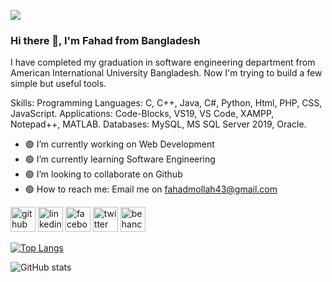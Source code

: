 ![](https://media-exp1.licdn.com/dms/image/C5616AQEfXdF9loKlmw/profile-displaybackgroundimage-shrink_350_1400/0/1589097837182?e=1638403200&v=beta&t=4wxhX7-jxH-jUPFRGYxlgH8ZNyNSncn1TDh8_DVcgtM)

### Hi there 👋, I'm **Fahad** from **Bangladesh**


I have completed my graduation in software engineering department from American International University Bangladesh. Now I'm trying to build a few simple but useful tools.

Skills:
       Programming Languages: C, C++, Java, C#, Python, Html, PHP, CSS, JavaScript.
       Applications: Code-Blocks, VS19, VS Code, XAMPP, Notepad++, MATLAB.
       Databases: MySQL, MS SQL Server 2019, Oracle.

- 🟢 I’m currently working on Web Development 
- 🟢 I’m currently learning Software Engineering 
- 🟢 I’m looking to collaborate on Github 
- 🟢 How to reach me: Email me on fahadmollah43@gmail.com


[<img src='https://cdn.jsdelivr.net/npm/simple-icons@3.0.1/icons/github.svg' alt='github' height='40'>](https://github.com/Fahad4969)  [<img src='https://cdn.jsdelivr.net/npm/simple-icons@3.0.1/icons/linkedin.svg' alt='linkedin' height='40'>](https://www.linkedin.com/in/fahad-mollah-a12540136//)  [<img src='https://cdn.jsdelivr.net/npm/simple-icons@3.0.1/icons/facebook.svg' alt='facebook' height='40'>](https://www.facebook.com/FAHAD6949/)  [<img src='https://cdn.jsdelivr.net/npm/simple-icons@3.0.1/icons/twitter.svg' alt='twitter' height='40'>](https://twitter.com/FahadMollah8)  [<img src='https://cdn.jsdelivr.net/npm/simple-icons@3.0.1/icons/behance.svg' alt='behance' height='40'>](https://www.behance.net/mollahfahae681)  

[![Top Langs](https://github-readme-stats.vercel.app/api/top-langs/?username=Fahad4969)](https://github.com/anuraghazra/github-readme-stats)

![GitHub stats](https://github-readme-stats.vercel.app/api?username=Fahad4969&show_icons=true)  

